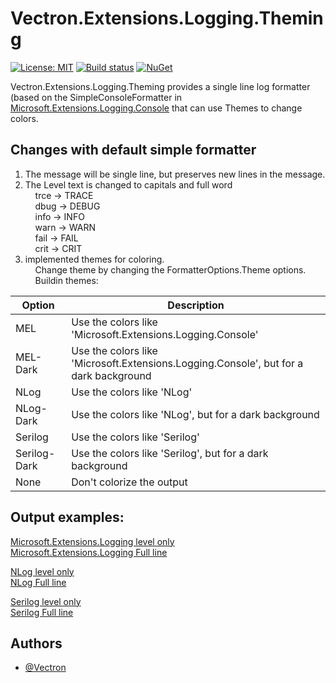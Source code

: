 # Vectron.Extensions.Logging.Theming
[![License: MIT](https://img.shields.io/badge/License-MIT-green.svg)](LICENSE.txt)
[![Build status](https://github.com/Vectron/Vectron.Extensions.Logging.Theming/actions/workflows/BuildTestDeploy.yml/badge.svg)](https://github.com/Vectron/Vectron.Extensions.Logging.Theming/actions)
[![NuGet](https://img.shields.io/nuget/v/Vectron.Extensions.Logging.Theming.svg)](https://www.nuget.org/packages/Vectron.Extensions.Logging.Theming)

Vectron.Extensions.Logging.Theming provides a single line log formatter (based on the SimpleConsoleFormatter in [Microsoft.Extensions.Logging.Console](https://github.com/dotnet/runtime/tree/main/src/libraries/Microsoft.Extensions.Logging.Console/src) that can use Themes to change colors.

## Changes with default simple formatter
1. The message will be single line, but preserves new lines in the message.
2. The Level text is changed to capitals and full word  
    trce -> TRACE  
    dbug -> DEBUG  
    info -> INFO  
    warn -> WARN  
    fail -> FAIL  
    crit -> CRIT  
3. implemented themes for coloring.  
    Change theme by changing the FormatterOptions.Theme options.  
    Buildin themes:

| Option | Description |
| --- | --- |
| MEL | Use the colors like 'Microsoft.Extensions.Logging.Console' |
| MEL-Dark | Use the colors like 'Microsoft.Extensions.Logging.Console', but for a dark background |
| NLog | Use the colors like 'NLog' |
| NLog-Dark | Use the colors like 'NLog', but for a dark background |
| Serilog | Use the colors like 'Serilog' |
| Serilog-Dark | Use the colors like 'Serilog', but for a dark background |
| None | Don't colorize the output |

## Output examples:  
[Microsoft.Extensions.Logging level only](assets/MelLevelOnly.png)  
[Microsoft.Extensions.Logging Full line](assets/MelFullLine.png)  

[NLog level only](assets/NLogLevelOnly.png)  
[NLog Full line](assets/NLogFullLine.png)  

[Serilog level only](assets/SerilogLevelOnly.png)  
[Serilog Full line](assets/SerilogFullLine.png)  

## Authors
- [@Vectron](https://www.github.com/Vectron)
